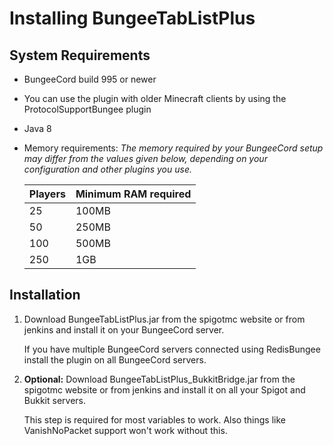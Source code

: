 Installing BungeeTabListPlus
============================

System Requirements
-------------------

* BungeeCord build 995 or newer
* You can use the plugin with older Minecraft clients by using the ProtocolSupportBungee plugin
* Java 8
* Memory requirements: _The memory required by your BungeeCord setup may differ from the values given below, depending on your configuration and other plugins you use._

    Players | Minimum RAM required
    ------- | --------------------
    25      | 100MB
    50      | 250MB
    100     | 500MB
    250     | 1GB

Installation
------------

1. Download BungeeTabListPlus.jar from the spigotmc website or from jenkins and install it on your BungeeCord server.

   If you have multiple BungeeCord servers connected using RedisBungee install the plugin on all BungeeCord servers.

2. **Optional:** Download BungeeTabListPlus_BukkitBridge.jar from the spigotmc website or from jenkins and install it on all your Spigot and Bukkit servers.

   This step is required for most variables to work. Also things like VanishNoPacket support won't work without this.